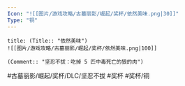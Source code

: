 ```yaml
---
Icon: "![[图片/游戏攻略/古墓丽影/崛起/奖杯/依然美味.png|30]]"
Type: "铜"
---
```

```ad-common-bronze-trophy
title: (Title:: "依然美味")
![[图片/游戏攻略/古墓丽影/崛起/奖杯/依然美味.png|100]]

(Comment:: "坚忍不拔：吃掉 5 匹中毒死亡的狼的肉")
```

#古墓丽影/崛起/奖杯/DLC/坚忍不拔 #奖杯 #奖杯/铜
